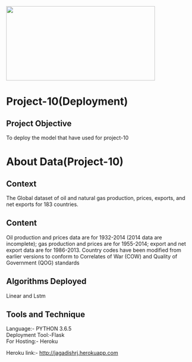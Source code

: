 <img src="https://biz.prlog.org/excelrsolutionshyd/logo.png" width="400" height="200">

# Project-10(Deployment)

## Project Objective 
To deploy the model that have used for project-10


# About Data(Project-10)
## Context  
The Global dataset of oil and natural gas production, prices, exports, and net exports for 183 countries.

## Content  
Oil production and prices data are for 1932-2014 (2014 data are incomplete); gas production and prices are for 1955-2014; export and net export data are for 1986-2013. Country codes have been modified from earlier versions to conform to Correlates of War (COW) and Quality of Government (QOG) standards

## Algorithms Deployed
Linear and Lstm

## Tools and Technique
Language:-       PYTHON 3.6.5  
Deployment Tool:-Flask  
For Hosting:-    Heroku

Heroku link:- http://jagadishrj.herokuapp.com
